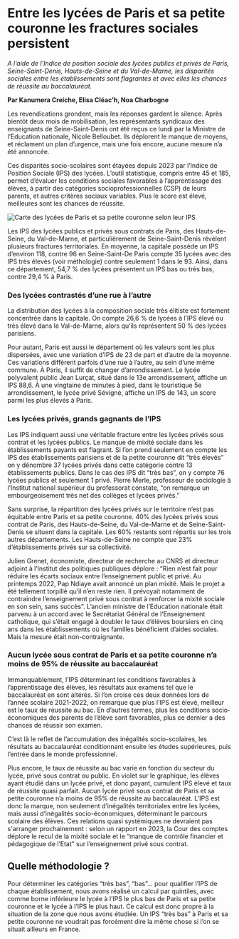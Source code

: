# Entre les lycées de Paris et sa petite couronne les fractures sociales persistent 

_A l’aide de l’Indice de position sociale des lycées publics et privés de Paris, Seine-Saint-Denis, Hauts-de-Seine et du Val-de-Marne, les disparités sociales entre les établissements sont flagrantes et avec elles les chances de réussite au baccalauréat._

**Par Kanumera Creiche, Elisa Cléac’h, Noa Charbogne**

Les revendications grondent, mais les réponses gardent le silence. Après bientôt deux mois de mobilisation, les représentants syndicaux des enseignants de Seine-Saint-Denis ont été reçus ce lundi par la Ministre de l’Education nationale, Nicole Belloubet. Ils déplorent le manque de moyens, et réclament un plan d’urgence, mais une fois encore, aucune mesure n’a été annoncée.

Ces disparités socio-scolaires sont étayées depuis 2023 par l’Indice de Position Sociale (IPS) des lycées. L’outil statistique, compris entre 45 et 185, permet d’évaluer les conditions sociales favorables à l’apprentissage des élèves, à partir des catégories socioprofessionnelles (CSP) de leurs parents, et autres critères sociaux variables. Plus le score est élevé, meilleures sont les chances de réussite.

![Carte des lycées de Paris et sa petite couronne selon leur IPS](https://github.com/noacharbogne1/IPS_lycees_paris/assets/167019610/a3f81f87-7618-4cc6-8fc3-d2a5d3b7c584)

Les IPS des lycées publics et privés sous contrats de Paris, des Hauts-de-Seine, du Val-de-Marne, et particulièrement de Seine-Saint-Denis révèlent plusieurs fractures territoriales. En moyenne, la capitale possède un IPS d’environ 118, contre 96 en Seine-Saint-De Paris compte 35 lycées avec des IPS très élevés (voir méthologie) contre seulement 1 dans le 93. Ainsi, dans ce département, 54,7 % des lycées présentent un IPS bas ou très bas, contre 29,4 % à Paris.

### Des lycées contrastés d’une rue à l’autre

La distribution des lycées à la composition sociale très élitiste est fortement concentrée dans la capitale. On compte 26,6 % de lycées à l’IPS élevé ou très élevé dans le Val-de-Marne, alors qu’ils représentent 50 % des lycées parisiens. 

Pour autant, Paris est aussi le département où les valeurs sont les plus dispersées, avec une variation d’IPS de 23 de part et d’autre de la moyenne. Ces variations diffèrent parfois d’une rue à l’autre, au sein d’une même commune. À Paris, il suffit de changer d’arrondissement. Le lycée polyvalent public Jean Lurçat, situé dans le 13e arrondissement, affiche un IPS 88,6. À une vingtaine de minutes à pied, dans le touristique 5e arrondissement, le lycée privé Sévigné, affiche un IPS de 143, un score parmi les plus élevés à Paris. 

### Les lycées privés, grands gagnants de l’IPS

Les IPS indiquent aussi une véritable fracture entre les lycées privés sous contrat et les lycées publics. Le manque de mixité sociale dans les établissements payants est flagrant. Si l’on prend seulement en compte les IPS des établissements parisiens et de la petite couronne dit “très élevés” on y dénombre 37 lycées privés dans cette catégorie contre 13 établissements publics. Dans le cas des IPS dit “très bas”, on y compte 76 lycées publics et seulement 1 privé. Pierre Merle, professeur de sociologie à l’Institut national supérieur du professorat constate, “on remarque un embourgeoisement très net des collèges et lycées privés.” 

<div class="flourish-embed flourish-sankey" data-src="visualisation/17409766"><script src="https://public.flourish.studio/resources/embed.js"></script></div>

Sans surprise, la répartition des lycées privés sur le territoire n’est pas équitable entre Paris et sa petite couronne. 40% des lycées privés sous contrat de Paris, des Hauts-de-Seine, du Val-de-Marne et de Seine-Saint-Denis se situent dans la capitale. Les 60% restants sont répartis sur les trois autres départements. Les Hauts-de-Seine ne compte que 23% d’établissements privés sur sa collectivité. 

<div class="flourish-embed flourish-scatter" data-src="visualisation/17343785"><script src="https://public.flourish.studio/resources/embed.js"></script></div>

Julien Grenet, économiste, directeur de recherche au CNRS et directeur adjoint à l’Institut des politiques publiques déplore :  “Rien n’est fait pour réduire les écarts sociaux entre l’enseignement public et privé. Au printemps 2022, Pap Ndiaye avait annoncé un plan mixité. Mais le projet a été tellement torpillé qu’il n’en reste rien. Il prévoyait notamment de contraindre l’enseignement privé sous contrat à renforcer la mixité sociale en son sein, sans succès”. L’ancien ministre de l’Education nationale était parvenu à un accord avec le Secrétariat Général de l’Enseignement catholique, qui s’était engagé à doubler le taux d’élèves boursiers en cinq ans dans les établissements où les familles bénéficient d’aides sociales. Mais la mesure était non-contraignante. 

### Aucun lycée sous contrat de Paris et sa petite couronne n’a moins de 95% de réussite au baccalauréat

Immanquablement, l’IPS déterminant les conditions favorables à l’apprentissage des élèves, les résultats aux examens tel que le baccalauréat en sont altérés. Si l’on croise ces deux données lors de l’année scolaire 2021-2022, on remarque que plus l’IPS est élevé, meilleur est le taux de réussite au bac. En d’autres termes, plus les conditions socio-économiques des parents de l’élève sont favorables, plus ce dernier a des chances de réussir son examen. 

<div class="flourish-embed flourish-scatter" data-src="visualisation/17519045"><script src="https://public.flourish.studio/resources/embed.js"></script></div>

C’est là le reflet de l’accumulation des inégalités socio-scolaires, les résultats au baccalauréat conditionnant ensuite les études supérieures, puis l’entrée dans le monde professionnel. 

Plus encore, le taux de réussite au bac varie en fonction du secteur du lycée, privé sous contrat ou public. En violet sur le graphique, les élèves ayant étudié dans un lycée privé, et donc payant, cumulent IPS élevé et taux de réussite quasi parfait. Aucun lycée privé sous contrat de Paris et sa petite couronne n’a moins de 95% de réussite au baccalauréat. L’IPS est donc la marque, non seulement d’inégalités territoriales entre les lycées, mais aussi d’inégalités socio-économiques, déterminant le parcours scolaire des élèves. Ces relations quasi systémiques ne devraient pas s'arranger prochainement : selon un rapport en 2023, la Cour des comptes déplore le recul de la mixité sociale et le “manque de contrôle financier et pédagogique de l’Etat” sur l’enseignement privé sous contrat. 

## Quelle méthodologie ? 

Pour déterminer les catégories “très bas”, “bas”... pour qualifier l’IPS de chaque établissement, nous avons réalisé un calcul par quintiles, avec comme borne inférieure le lycée à l’IPS le plus bas de Paris et sa petite couronne et le lycée à l’IPS le plus haut. Ce calcul est donc propre à la situation de la zone que nous avons étudiée. Un IPS “très bas” à Paris et sa petite couronne ne voudrait pas forcément dire la même chose si l’on se situait ailleurs en France. 
